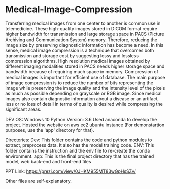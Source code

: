 # Medical-Image-Compression
Transferring medical images from one center to another is common use in telemedicine. These high-quality images stored in DICOM format require higher bandwidth for transmission and large storage space in PACS (Picture Archiving and Communication System) memory. Therefore, reducing the image size by preserving diagnostic information has become a need. In this sense, medical image compression is a technique that overcomes both transmission and storage cost by suggesting lossy and lossless compression algorithms. High resolution medical images obtained by different imaging modalities stored in PACS needs higher storage space and bandwidth because of requiring much space in memory. Compression of medical images is important for efficient use of database. The main purpose of image compression is to reduce the number of bits representing the image while preserving the image quality and the intensity level of the pixels as much as possible depending on grayscale or RGB image. Since medical images also contain diagnostic information about a disease or an artifact, less or no loss of detail in terms of quality is desired while compressing the significant areas.

DEV OS: Windows 10 
Python Version: 3.6
Used anaconda to develop the project.
Hosted the website on aws ec2 ubuntu instance (For demonstartion purposes, use the 'app' directory for that).

Directories:
  Dev: This folder contains the code and python modules to extract, preprocess data. It also has the model training code.
  ENV: This folder contains the instruction and the env file to re-create the conda environment.
  app: This is the final project directory that has the trained model, web back-end and front-end files

PPT Link: https://prezi.com/view/0JHKM955MT83wGpHsSZv/

Other files are self-explanatory.

